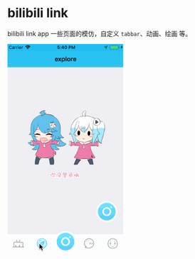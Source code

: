 # bilibili link

bilibili link app 一些页面的模仿，自定义 `tabbar`、动画、绘画 等。

 ![screenshot.gif](/screenshot.gif)

